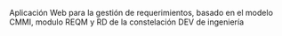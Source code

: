 Aplicación Web para la gestión de requerimientos, basado en el modelo CMMI, modulo REQM y RD de la constelación DEV de ingeniería